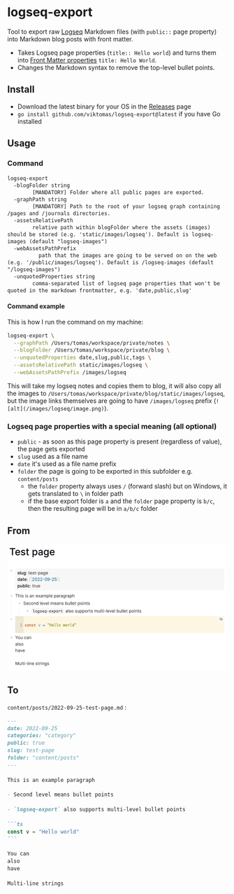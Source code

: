 # logseq-export

Tool to export raw [Logseq](https://github.com/logseq/logseq) Markdown files (with `public::` page property) into Markdown blog posts with front matter.

- Takes Logseq page properties (`title:: Hello world`) and turns them into [Front Matter properties](https://gohugo.io/content-management/front-matter/) `title: Hello World`.
- Changes the Markdown syntax to remove the top-level bullet points.

## Install

- Download the latest binary for your OS in the [Releases](https://github.com/viktomas/logseq-export/releases) page
- `go install github.com/viktomas/logseq-export@latest` if you have Go installed

## Usage

### Command

```
logseq-export
  -blogFolder string
        [MANDATORY] Folder where all public pages are exported.
  -graphPath string
        [MANDATORY] Path to the root of your logseq graph containing /pages and /journals directories.
  -assetsRelativePath
        relative path within blogFolder where the assets (images) should be stored (e.g. 'static/images/logseq'). Default is logseq-images (default "logseq-images")
  -webAssetsPathPrefix
    	  path that the images are going to be served on on the web (e.g. '/public/images/logseq'). Default is /logseq-images (default "/logseq-images")
  -unquotedProperties string
        comma-separated list of logseq page properties that won't be quoted in the markdown frontmatter, e.g. 'date,public,slug'
```

#### Command example

This is how I run the command on my machine:

```sh
logseq-export \
  --graphPath /Users/tomas/workspace/private/notes \
  --blogFolder /Users/tomas/workspace/private/blog \
  --unquotedProperties date,slug,public,tags \
  --assetsRelativePath static/images/logseq \
  --webAssetsPathPrefix /images/logseq
```

This will take my logseq notes and copies them to blog, it will also copy all the images to `/Users/tomas/workspace/private/blog/static/images/logseq`, but the image links themselves are going to have `/images/logseq` prefix (`![alt](/images/logseq/image.png)`).

### Logseq page properties with a special meaning (all optional)

- `public` - as soon as this page property is present (regardless of value), the page gets exported
- `slug` used as a file name
- `date` it's used as a file name prefix
- `folder` the page is going to be exported in this subfolder e.g. `content/posts`
  - the `folder` property always uses `/` (forward slash) but on Windows, it gets translated to `\` in folder path
  - if the base export folder is `a` and the `folder` page property is `b/c`, then the resulting page will be in `a/b/c` folder


## From

![logseq test page](./docs/assets/logseq-teset-page.png)

## To

`content/posts/2022-09-25-test-page.md` :

~~~md
---
date: 2022-09-25
categories: "category"
public: true
slug: test-page
folder: "content/posts"
---

This is an example paragraph

- Second level means bullet points

- `logseq-export` also supports multi-level bullet points

```ts
const v = "Hello world"
```

You can
also
have

Multi-line strings
~~~
